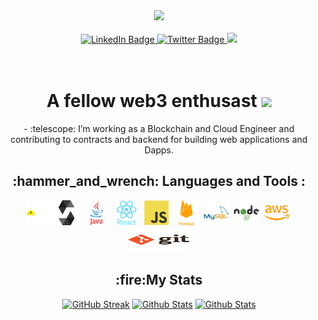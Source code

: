 <div id="main" align="center">
  <div id="header" >
    <img src="https://i.giphy.com/media/v1.Y2lkPTc5MGI3NjExeGk5dW93aDF0Z2I1YjUzdTBxZHQxNzQzajh2bHZrd2JnaXFzMzNjZCZlcD12MV9pbnRlcm5hbF9naWZfYnlfaWQmY3Q9Zw/JqmupuTVZYaQX5s094/giphy.gif" width="400"/>
  </div>
  <br>
  <div id="badges" >
    <a href="https://www.linkedin.com/in/jaskaran-singh-190599249/">
      <img src="https://img.shields.io/badge/LinkedIn-blue?style=for-the-badge&logo=linkedin&logoColor=white" alt="LinkedIn Badge"/>
    </a>
    <a href="https://x.com/jaskaranan">
      <img src="https://img.shields.io/badge/Twitter-black?style=for-the-badge&logo=twitter&logoColor=blue" alt="Twitter Badge"/>
    </a>
      <a href="https://warpcast.com/okjaskaran">
      <img src="https://img.shields.io/badge/Farcaster-855DCD?logo=farcaster&logoColor=fff&style=for-the-badge"/>
    </a>
  </div>
  <br>
  <img src="https://komarev.com/ghpvc/?username=jaskara-n&style=flat-square&color=blue" alt=""/>
<br>
  <h1>
A fellow web3 enthusast  <img src="https://media.giphy.com/media/hvRJCLFzcasrR4ia7z/giphy.gif" width="30px"/>
</h1>
  - :telescope: I’m working as a Blockchain and Cloud Engineer and contributing to contracts and backend for building web applications and Dapps.
  <br>
  <h2>:hammer_and_wrench: Languages and Tools :</h2>
  <div>
       <img src="https://raw.githubusercontent.com/devicons/devicon/ca28c779441053191ff11710fe24a9e6c23690d6/icons/hardhat/hardhat-original-wordmark.svg" title="hardhat" alt="hardhat" width="40" height="40"/>
        <img src="https://raw.githubusercontent.com/devicons/devicon/ca28c779441053191ff11710fe24a9e6c23690d6/icons/solidity/solidity-original.svg" title="solidity" alt="solidity" width="40" height="40"/>&nbsp;
    <img src="https://github.com/devicons/devicon/blob/master/icons/java/java-original-wordmark.svg" title="Java" alt="Java" width="40" height="40"/>&nbsp;
    <img src="https://github.com/devicons/devicon/blob/master/icons/react/react-original-wordmark.svg" title="React" alt="React" width="40" height="40"/>&nbsp;
    <img src="https://github.com/devicons/devicon/blob/master/icons/javascript/javascript-original.svg" title="JavaScript" alt="JavaScript" width="40" height="40"/>&nbsp;
    <img src="https://github.com/devicons/devicon/blob/master/icons/firebase/firebase-plain-wordmark.svg" title="Firebase" alt="Firebase" width="40" height="40"/>&nbsp;
    <img src="https://github.com/devicons/devicon/blob/master/icons/mysql/mysql-original-wordmark.svg" title="MySQL"  alt="MySQL" width="40" height="40"/>&nbsp;
    <img src="https://github.com/devicons/devicon/blob/master/icons/nodejs/nodejs-original-wordmark.svg" title="NodeJS" alt="NodeJS" width="40" height="40"/>&nbsp;
    <img src="https://github.com/devicons/devicon/blob/master/icons/amazonwebservices/amazonwebservices-plain-wordmark.svg" title="AWS" alt="AWS" width="40" height="40"/>&nbsp;
    <img src="https://github.com/devicons/devicon/blob/master/icons/git/git-original-wordmark.svg" title="Git" **alt="Git" width="100" height="40"/>
  </div>
<h2>:fire:My Stats</h2>
  <div>
<a href="https://git.io/streak-stats"><img src="http://github-readme-streak-stats.herokuapp.com?user=jaskara-n&theme=nightowl&date_format=M%20j%5B%2C%20Y%5D" alt="GitHub Streak" /></a>
  <a href="/"><img src="https://github-readme-stats.vercel.app/api/top-langs/?username=jaskara-n&layout=compact&theme=vision-friendly-dark" alt="Github Stats"/></a>
    <a href="/"><img src="https://github-readme-stats.vercel.app/api?username=jaskara-n&show_icons=true" alt="Github Stats"/></a>
  </div>
</div>

